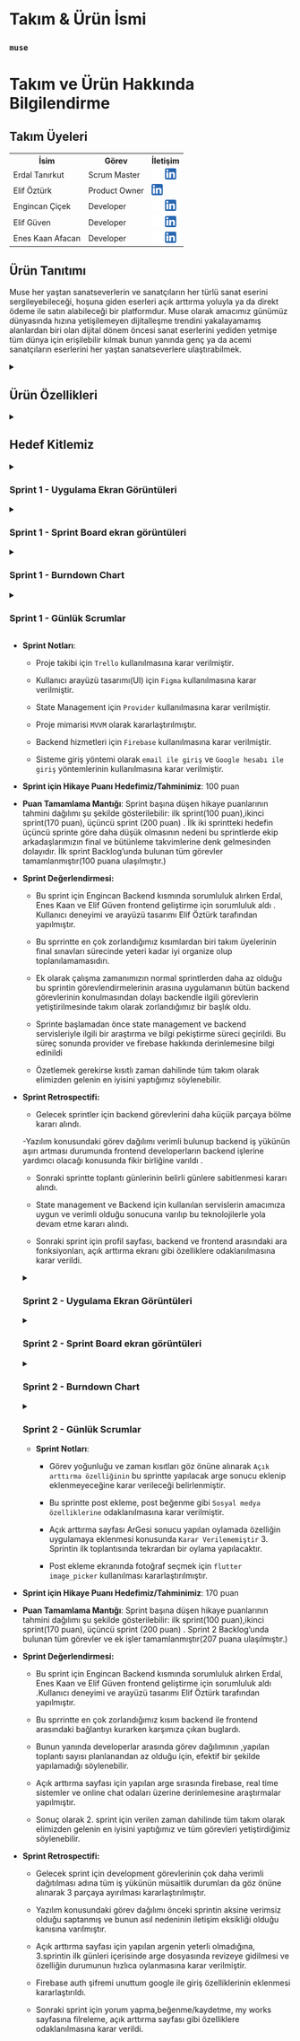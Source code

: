   # **Takım & Ürün İsmi**
### **`muse`**
# Takım ve Ürün Hakkında Bilgilendirme
## Takım Üyeleri 
 

  <table>
    <tr>
      <th>İsim</th>
      <th>Görev</th>
      <th>İletişim</th>
    </tr>
    <tr>
      <td>Erdal Tanırkut</td>
      <td>Scrum Master</td>
      <td>
        <a href="https://github.com/Erdal-Tanirkut" target="_blank"><img src="bootcampimages/logos/github.png" width="20" height="20"/></a>
        <a href="https://www.linkedin.com/in/erdal-tanırkut/" target="_blank" ><img src="bootcampimages/logos/linkedin.png" width="20" height="20" /></a>
      </td>
    </tr>
    <tr>
      <td>Elif Öztürk</td>
      <td>Product Owner</td>
      <td>
        <a href="https://www.linkedin.com/in/elifozturkk018/" target="_blank"><img src="bootcampimages/logos/linkedin.png" width="20" height="20" /></a>
      </td>
    </tr>
    <tr>
      <td>Engincan Çiçek</td>
      <td>Developer</td>
      <td>
        <a href="https://github.com/EngincanCicek" target="_blank"><img src="bootcampimages/logos/github.png" width="20" height="20"/></a>
        <a href="https://www.linkedin.com/in/engincancicek/" target="_blank"><img src="bootcampimages/logos/linkedin.png" width="20" height="20" /></a>
      </td>
    </tr>
    <tr>
      <td>Elif Güven</td>
      <td>Developer</td>
      <td>
        <a href="https://github.com/elifguv" target="_blank"><img src="bootcampimages/logos/github.png" width="20" height="20"/></a>
        <a href="https://www.linkedin.com/in/elifguvenn/" target="_blank"><img src="bootcampimages/logos/linkedin.png" width="20" height="20" /></a>
      </td>
    </tr>
    <tr>
      <td>Enes Kaan Afacan</td>
      <td>Developer</td>
      <td>
        <a href="https://github.com/eneskaanafacan" target="_blank"><img src="bootcampimages/logos/github.png" width="20" height="20"/></a>
        <a href="https://www.linkedin.com/in/enes-kaan-afacan-a60b32259/" target="_blank"><img src="bootcampimages/logos/linkedin.png" width="20" height="20" /></a>
      </td>
    </tr>
  </tr>
  </table>

## Ürün Tanıtımı
Muse her yaştan sanatseverlerin ve sanatçıların her türlü sanat eserini sergileyebileceği,  hoşuna giden eserleri açık arttırma yoluyla ya da direkt ödeme ile satın alabileceği bir platformdur. Muse olarak amacımız günümüz dünyasında hızına yetişilemeyen dijitalleşme trendini yakalayamamış alanlardan biri olan dijital dönem öncesi sanat eserlerini yediden yetmişe tüm dünya için erişilebilir kılmak bunun yanında genç ya da acemi sanatçıların eserlerini her yaştan sanatseverlere ulaştırabilmek. 

<details>
    <summary><h2>Ürün Özellikleri</h2></summary>

  <h3>Sanat Eseri Paylaşım Platformu:</h3>
    <p>muse ile eserlerinizi dünyanın dört bir yanındaki sanat tutkunlarına ulaştırabilirsiniz, ilgilendiğiniz eserleri beğenip profilinize kaydedebilirsiniz.</p>

  <h2>Sanat Eseri Satışı:</h2>
    <p>muse kullanıcılarına destek vermek istedikleri sanatçılara mesafe fark etmeksizin destek verme imkanı sunar. Siz evinizi eşsiz eserlerle süslerken favori sanatçılarınıza destekte bulunmuş olursunuz.</p>

  <h2>Gerçek Zamanlı Açık Arttırma Etkinlikleri:</h2>
    <p>Tek tık ile açık arttırma ! muse kültür sanat dünyasının önemli değerlerinden olan açık arttırma geleneğini teknolojinin imkanlarıyla harmanlar.Evinizin konforunda açık arttırma heyecanını doyasıya yaşayabilirsiniz. </p>

  <h2>Hızlı ve Güvenli Ödeme Sistemi:</h2>
    <p>muse aracılığıyla yaptığınız satın almalar hızlı ve güvenli bir şekilde sonuçlanır.</p>
  <h2>Ödüllendirme ve Rozet sistemi:</h2>
    <p>Muse ile yaptığınız paylaşımlar ya da satın alımlar sonucu. Sanatseverliğinizi gösterebileceğiniz ödüller ve rozetlerle profilinizi süsleyebilirsiniz.</p>

  </details>

  <details>
    <summary><h2>Hedef Kitlemiz</h2></summary>
    <p>•  Bağımsız Sanatçılar: Eserlerini sergileyerek geniş bir izleyici kitlesine ulaşmak isteyen bağımsız sanatçılar.
•  Yeni Başlayanlar: Sanat kariyerine yeni adım atan ve eserlerini tanıtarak isimlerini duyurmak isteyen sanatçılar.
•  Profesyonel Sanatçılar: Kariyerlerinde ilerlemiş ve eserlerini daha fazla kişiye ulaştırmak isteyen sanatçılar.
•  Sanat Koleksiyoncuları: Yeni ve benzersiz sanat eserlerini keşfetmek ve koleksiyonlarını genişletmek isteyen koleksiyoncular.
•  Sanat Meraklıları: Farklı sanat dallarından ve tarzlardan eserleri incelemek isteyen bireyler.
•  Öğrenciler ve Akademisyenler: Sanat eğitimi alan öğrenciler ve sanat tarihçileri için geniş bir sanat arşivi sunar.
•  Sanat Galerileri: Dijital platformda sergilerini duyurarak daha geniş bir izleyici kitlesine ulaşmak isteyen galeriler.
•  Sanat Kurumları: Müzeler, sanat okulları ve kültürel kuruluşlar, etkinliklerini tanıtmak ve sanatçılarla işbirliği yapmak için uygulamamızı kullanabilirler.
•  Genç ve Teknolojiye Yatkın Bireyler: Mobil cihazlarından sanat eserlerini keşfetmek ve sanata olan ilgilerini artırmak isteyen gençler.
•  Genel Kullanıcılar: Sanata ilgi duyan ve sanat dünyasında keyifli bir yolculuğa çıkmak isteyen herkes.
</p>
  </details>
 <details>
    <summary><h3>Sprint 1 - Uygulama Ekran Görüntüleri</h3></summary>
  <table style="width: 100%;">
    <tr>
      <td colspan="4" style="text-align: center;"><h2>Giriş sayfaları</h2></td>
    </tr>
    <tr>
      <td style="width: 25%;"><img src="bootcampimages/Sprint1/Screens/sign_in.png" style="max-width: 100%; height: auto;"></td>
      <td style="width: 25%;"><img src="bootcampimages/Sprint1/Screens/sign_up.png" style="max-width: 100%; height: auto;"></td>
    </tr>
    <tr>
      <td colspan="4" style="text-align: center;"><h2>Sanat eserleri sayfası</h2></td>
    </tr>
    <tr>
      <td style="width: 25%;"><img src="bootcampimages/Sprint1/Screens/explore.png" style="max-width: 100%; height: auto;"></td>
    </tr>
    <tr>
      <td colspan="4" style="text-align: center;"><h2>Eser detay sayfası</h2></td>
    </tr>
    <tr>
      <td style="width: 25%;"><img src="bootcampimages/Sprint1/Screens/detail.png" style="max-width: 100%; height: auto;"></td>
    </tr>
  </table>
  </details>   

  <details>
    <summary><h3>Sprint 1 - Sprint Board ekran görüntüleri</h3></summary>
    <img src="bootcampimages/Sprint1/Trello/Trello1-1.png" style="max-width: 100%; height: auto;">
    <img src="bootcampimages/Sprint1/Trello/Trello1-2.png" style="max-width: 100%; height: auto;">
    <img src="bootcampimages/Sprint1/Trello/Trello1-3.png" style="max-width: 100%; height: auto;">
  </details>

  <details>
    <summary><h3>Sprint 1 - Burndown Chart</h3></summary>
    <img src="bootcampimages/Sprint1/burndownchart1.jpeg" style="max-width: 100%; height: auto;">
  </details>
  <details>
    <summary><h3>Sprint 1 - Günlük Scrumlar</h3></summary>
    <img src="bootcampimages/Sprint1/DailyScrum/dailyscrum1-1.png" style="max-width: 100%; height: auto;">
    <img src="bootcampimages/Sprint1/DailyScrum/dailyscrum1-2.png" style="max-width: 100%; height: auto;">
    <img src="bootcampimages/Sprint1/DailyScrum/dailyscrum1-3.png" style="max-width: 100%; height: auto;">
  </details>

  - **Sprint Notları**:
    - Proje takibi için `Trello` kullanılmasına karar verilmiştir. 

    - Kullanıcı arayüzü tasarımı(UI) için `Figma` kullanılmasına karar verilmiştir.

    - State Management için `Provider` kullanılmasına karar verilmiştir.

    - Proje mimarisi `MVVM` olarak kararlaştırılmıştır.

    - Backend hizmetleri için `Firebase` kullanılmasına karar verilmiştir.

    - Sisteme giriş yöntemi olarak `email ile giriş` ve `Google hesabı ile giriş` yöntemlerinin kullanılmasına karar verilmiştir.
  - **Sprint için Hikaye Puanı Hedefimiz/Tahminimiz**: 100 puan
  - **Puan Tamamlama Mantığı**: Sprint başına düşen hikaye puanlarının tahmini dağılımı şu şekilde gösterilebilir: ilk sprint(100 puan),ikinci sprint(170 puan), üçüncü sprint (200 puan) . İlk iki sprintteki hedefin üçüncü sprinte göre daha düşük olmasının nedeni bu sprintlerde ekip arkadaşlarımızın final ve bütünleme takvimlerine denk gelmesinden dolayıdır. İlk sprint Backlog’unda bulunan tüm görevler tamamlanmıştır(100 puana ulaşılmıştır.)
- **Sprint Değerlendirmesi:**
    - Bu sprint için Engincan Backend kısmında sorumluluk alırken Erdal, Enes Kaan ve Elif Güven frontend geliştirme için sorumluluk aldı . Kullanıcı deneyimi ve arayüzü tasarımı Elif Öztürk tarafından yapılmıştır.

    - Bu sprrintte en çok zorlandığımız kısımlardan biri takım üyelerinin final sınavları sürecinde yeteri kadar iyi organize olup toplanılamamasıdırı.

    - Ek olarak çalışma zamanımızın normal sprintlerden daha az olduğu bu sprintin görevlendirmelerinin arasına uygulamanın bütün backend görevlerinin konulmasından dolayı backendle ilgili görevlerin yetiştirilmesinde takım olarak zorlandığımız bir başlık oldu. 

    - Sprinte başlamadan önce state management ve backend servisleriyle ilgili bir araştırma ve bilgi pekiştirme süreci geçirildi. Bu süreç sonunda provider ve firebase hakkında derinlemesine bilgi edinildi

    - Özetlemek gerekirse kısıtlı zaman dahilinde tüm takım olarak elimizden gelenin en iyisini yaptığımız söylenebilir.
- **Sprint Retrospectifi:**
    - Gelecek sprintler için backend görevlerini daha küçük parçaya bölme kararı alındı.

    -Yazılım konusundaki görev dağılımı verimli bulunup backend iş yükünün aşırı artması durumunda frontend developerların backend işlerine yardımcı olacağı konusunda fikir birliğine varıldı .

    - Sonraki sprintte toplantı günlerinin belirli günlere sabitlenmesi kararı alındı.

    - State management ve Backend için kullanılan servislerin amacımıza uygun ve verimli olduğu sonucuna varılıp bu teknolojilerle yola devam etme kararı alındı.

    - Sonraki sprint için profil sayfası, backend ve frontend arasındaki ara fonksiyonları, açık arttırma ekranı gibi özelliklere odaklanılmasına karar verildi.
  <details>
    <summary><h3>Sprint 2 - Uygulama Ekran Görüntüleri</h3></summary>
  <table style="width: 100%;">
    <tr>
      <td colspan="4" style="text-align: center;"><h2>Giriş sayfaları</h2></td>
    </tr>
    <tr>
      <td style="width: 25%;"><img src="bootcampimages/Sprint2/Screens/sign_in.png" style="max-width: 100%; height: auto;"></td>
      <td style="width: 25%;"><img src="bootcampimages/Sprint1/Screens/sign_up.png" style="max-width: 100%; height: auto;"></td>
    </tr>
    <tr>
      <td colspan="4" style="text-align: center;"><h2>Sanat eserleri sayfası</h2></td>
    </tr>
    <tr>
      <td style="width: 25%;"><img src="bootcampimages/Sprint1/Screens/explore.png" style="max-width: 100%; height: auto;"></td>
    </tr>
    <tr>
      <td colspan="4" style="text-align: center;"><h2>Eser detay sayfası</h2></td>
    </tr>
    <tr>
      <td style="width: 25%;"><img src="bootcampimages/Sprint1/Screens/detail.png" style="max-width: 100%; height: auto;"></td>
    </tr>
     <tr>
      <td colspan="4" style="text-align: center;"><h2>Profilim Sayfası</h2></td>
    </tr>
    <tr>
      <td style="width: 25%;"><img src="bootcampimages/Sprint2/Screens/profile_page.png.png" style="max-width: 100%; height: auto;"></td>
    </tr>
  <tr>
      <td colspan="4" style="text-align: center;"><h2>Sanat Eserlerim-Paylaşımlarım Sayfası</h2></td>
    </tr>
    <tr>
      <td style="width: 25%;"><img src="bootcampimages/Sprint2/Screens/my_works.png" style="max-width: 100%; height: auto;"></td>
    </tr>
  <tr>
      <td colspan="4" style="text-align: center;"><h2>Sanat Eserlerim-Paylaşımlarım Sayfası</h2></td>
    </tr>
    <tr>
      <td style="width: 25%;"><img src="bootcampimages/Sprint2/Screens/add_work1.png.png" style="max-width: 100%; height: auto;"></td>
      <td style="width: 25%;"><img src="bootcampimages/Sprint2/Screens/add_work2.png" style="max-width: 100%; height: auto;"></td>
      <td style="width: 25%;"><img src="bootcampimages/Sprint2/Screens/add_work3.png" style="max-width: 100%; height: auto;"></td>
    </tr>
  </table>
  </details>   

  <details>
    <summary><h3>Sprint 2 - Sprint Board ekran görüntüleri</h3></summary>
    <img src="bootcampimages/Sprint2/Trello/Trello2-1.png" style="max-width: 100%; height: auto;">
    <img src="bootcampimages/Sprint2/Trello/Trello2-2.png" style="max-width: 100%; height: auto;">
    <img src="bootcampimages/Sprint2/Trello/Trello2-3.png" style="max-width: 100%; height: auto;">
  <img src="bootcampimages/Sprint2/Trello/Trello2-4.png" style="max-width: 100%; height: auto;">
  </details>

  <details>
    <summary><h3>Sprint 2 - Burndown Chart</h3></summary>
    <img src="bootcampimages/Sprint2/burntdown_chart2.png" style="max-width: 100%; height: auto;">
  </details>
  <details>
    <summary><h3>Sprint 2 - Günlük Scrumlar</h3></summary>
    <img src="bootcampimages/Sprint2/Daily Scrums/daily_scrum2-1.png" style="max-width: 100%; height: auto;">
    <img src="bootcampimages/Sprint2/Daily Scrums/daily_scrum2-2.png" style="max-width: 100%; height: auto;">
    <img src="bootcampimages/Sprint2/Daily Scrums/daily_scrum2-3.png" style="max-width: 100%; height: auto;">
  <img src="bootcampimages/Sprint2/Daily Scrums/daily_scrum2-4.png" style="max-width: 100%; height: auto;">
  </details>

    - **Sprint Notları**:
        - Görev yoğunluğu ve zaman kısıtları göz önüne alınarak `Açık arttırma özelliğinin` bu sprintte yapılacak arge sonucu eklenip eklenmeyeceğine karar verileceği belirlenmiştir.

        - Bu sprintte post ekleme, post beğenme gibi `Sosyal medya özelliklerine` odaklanılmasına karar verilmiştir.

        - Açık arttırma sayfası ArGesi sonucu yapılan oylamada özelliğin uygulamaya eklenmesi konusunda `Karar Verilememiştir` 3. Sprintin ilk toplantısında tekrardan bir oylama yapılacaktır.

        - Post ekleme ekranında fotoğraf seçmek için `flutter image_picker` kullanılması kararlaştırılmıştır.

        
- **Sprint için Hikaye Puanı Hedefimiz/Tahminimiz**: 170 puan
- **Puan Tamamlama Mantığı**: Sprint başına düşen hikaye puanlarının tahmini dağılımı şu şekilde gösterilebilir: ilk sprint(100 puan),ikinci sprint(170 puan), üçüncü sprint (200 puan) . Sprint 2 Backlog’unda bulunan tüm görevler ve ek işler tamamlanmıştır(207 puana ulaşılmıştır.)
- **Sprint Değerlendirmesi:**
    - Bu sprint için Engincan Backend kısmında sorumluluk alırken Erdal, Enes Kaan ve Elif Güven frontend geliştirme için sorumluluk aldı .Kullanıcı deneyimi ve arayüzü tasarımı Elif Öztürk tarafından yapılmıştır.

    - Bu sprrintte en çok zorlandığımız kısım backend ile frontend arasındaki bağlantıyı kurarken karşımıza çıkan buglardı.

    - Bunun yanında developerlar arasında görev dağılımının ,yapılan toplantı sayısı planlanandan az olduğu için, efektif bir şekilde yapılamadığı söylenebilir.

    - Açık arttırma sayfası için yapılan arge sırasında firebase, real time sistemler ve online chat odaları üzerine derinlemesine araştırmalar yapılmıştır.

    - Sonuç olarak 2. sprint için verilen zaman dahilinde tüm takım olarak elimizden gelenin en iyisini yaptığımız ve tüm görevleri yetiştirdiğimiz söylenebilir.
- **Sprint Retrospectifi:**
    - Gelecek sprint için development görevlerinin çok daha verimli dağıtılması adına tüm iş yükünün müsaitlik durumları da göz önüne alınarak 3 parçaya ayırılması kararlaştırılmıştır.

    - Yazılım konusundaki görev dağılımı önceki sprintin aksine verimsiz olduğu saptanmış ve bunun asıl nedeninin iletişim eksikliği olduğu kanısına varılmıştır.

    - Açık arttırma sayfası için yapılan argenin yeterli olmadığına, 3.sprintin ilk günleri içerisinde arge dosyasında revizeye gidilmesi ve özelliğin durumunun hızlıca oylanmasına karar verilmiştir.

    - Firebase auth şifremi unuttum google ile giriş özelliklerinin eklenmesi kararlaştırıldı.

    - Sonraki sprint için yorum yapma,beğenme/kaydetme, my works sayfasına filreleme, açık arttırma sayfası gibi özelliklere odaklanılmasına karar verildi.



